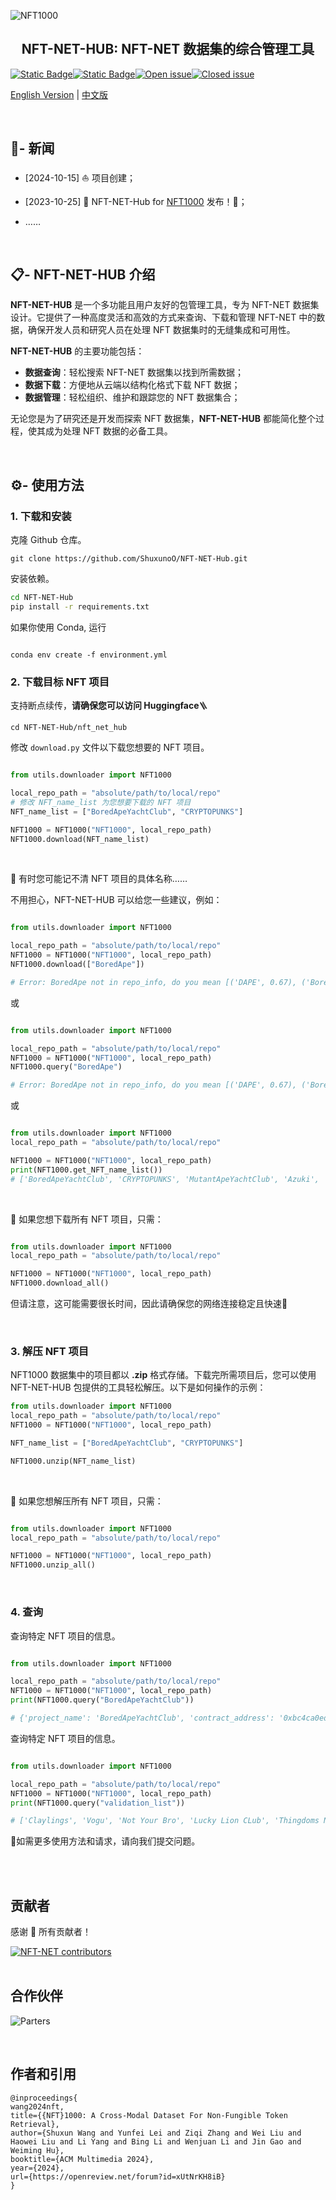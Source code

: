 ![NFT1000](assets/NFT_NET_HUB.png)

## <div align="center">NFT-NET-HUB: NFT-NET 数据集的综合管理工具</div>

[![Static Badge](https://img.shields.io/badge/%F0%9F%A4%97%20Huggingface-NFT%20NET-orange?style=flat&logoColor=%23FFD21E)](https://huggingface.co/datasets/shuxunoo/NFT-Net)[![Static Badge](https://img.shields.io/badge/arXiv-2402.16872%20-B31B1B?style=flat&logo=arxiv&link=https%3A%2F%2Farxiv.org%2Fabs%2F2402.16872)](https://arxiv.org/abs/2402.16872)[![Open issue](https://img.shields.io/github/issues/ShuxunoO/NFT-NET-Hub)](https://github.com/ShuxunoO/NFT-NET-Hub/issues)[![Closed issue](https://img.shields.io/github/issues-closed/ShuxunoO/NFT-NET-Hub)](https://github.com/ShuxunoO/NFT-NET-Hub/issues)

[English Version](README.md) | [中文版](README_ZH.md)

<br>

## 🚀- 新闻

- [2024-10-15] ⛵ 项目创建；

- [2023-10-25] 🥳 NFT-NET-Hub for [NFT1000](https://huggingface.co/datasets/shuxunoo/NFT-Net/tree/main/NFT1000) 发布！🎉；

- ……

<br>

## 📋︎- NFT-NET-HUB 介绍

**NFT-NET-HUB** 是一个多功能且用户友好的包管理工具，专为 NFT-NET 数据集设计。它提供了一种高度灵活和高效的方式来查询、下载和管理 NFT-NET 中的数据，确保开发人员和研究人员在处理 NFT 数据集时的无缝集成和可用性。

**NFT-NET-HUB** 的主要功能包括：

- **数据查询**：轻松搜索 NFT-NET 数据集以找到所需数据；
- **数据下载**：方便地从云端以结构化格式下载 NFT 数据；
- **数据管理**：轻松组织、维护和跟踪您的 NFT 数据集合；

无论您是为了研究还是开发而探索 NFT 数据集，**NFT-NET-HUB** 都能简化整个过程，使其成为处理 NFT 数据的必备工具。

<br>

## ⚙- 使用方法

### 1. 下载和安装

克隆 Github 仓库。

   ```git
   git clone https://github.com/ShuxunoO/NFT-NET-Hub.git
   ```

安装依赖。
       
```bash
cd NFT-NET-Hub
pip install -r requirements.txt
```

如果你使用 Conda, 运行
```

conda env create -f environment.yml

```


### 2. 下载目标 NFT 项目

支持断点续传，**请确保您可以访问 Huggingface**🪜

```
cd NFT-NET-Hub/nft_net_hub
```

修改 `download.py` 文件以下载您想要的 NFT 项目。
<br>

   ```python
   
   from utils.downloader import NFT1000
   
   local_repo_path = "absolute/path/to/local/repo"
   # 修改 NFT_name_list 为您想要下载的 NFT 项目
   NFT_name_list = ["BoredApeYachtClub", "CRYPTOPUNKS"]
   
   NFT1000 = NFT1000("NFT1000", local_repo_path)
   NFT1000.download(NFT_name_list)
   
   ```

   <br>

   🤔 有时您可能记不清 NFT 项目的具体名称……

   不用担心，NFT-NET-HUB 可以给您一些建议，例如：

   ```python
   
   from utils.downloader import NFT1000
   
   local_repo_path = "absolute/path/to/local/repo"
   NFT1000 = NFT1000("NFT1000", local_repo_path)
   NFT1000.download(["BoredApe"])
   
   # Error: BoredApe not in repo_info, do you mean [('DAPE', 0.67), ('BoredApeYachtClub', 0.64), ('BoredApeKennelClub', 0.62)]?
   
   ```

   或

   ```python
   
   from utils.downloader import NFT1000
   
   local_repo_path = "absolute/path/to/local/repo"
   NFT1000 = NFT1000("NFT1000", local_repo_path)
   NFT1000.query("BoredApe")
   
   # Error: BoredApe not in repo_info, do you mean [('DAPE', 0.67), ('BoredApeYachtClub', 0.64), ('BoredApeKennelClub', 0.62)]?
   
   ```

   或

   ```python
   
   from utils.downloader import NFT1000
   local_repo_path = "absolute/path/to/local/repo"
   
   NFT1000 = NFT1000("NFT1000", local_repo_path)
   print(NFT1000.get_NFT_name_list())
   # ['BoredApeYachtClub', 'CRYPTOPUNKS', 'MutantApeYachtClub', 'Azuki', 'CloneX', 'Moonbirds', 'Doodles',……]
   
   ```

<br>

👋 如果您想下载所有 NFT 项目，只需：
   ```python
   
   from utils.downloader import NFT1000
   local_repo_path = "absolute/path/to/local/repo"
   
   NFT1000 = NFT1000("NFT1000", local_repo_path)
   NFT1000.download_all()
   
   ```

但请注意，这可能需要很长时间，因此请确保您的网络连接稳定且快速🚀

<br>

### 3. 解压 NFT 项目

NFT1000 数据集中的项目都以 **.zip** 格式存储。下载完所需项目后，您可以使用 NFT-NET-HUB 包提供的工具轻松解压。以下是如何操作的示例：

```python
from utils.downloader import NFT1000
local_repo_path = "absolute/path/to/local/repo"
NFT1000 = NFT1000("NFT1000", local_repo_path)

NFT_name_list = ["BoredApeYachtClub", "CRYPTOPUNKS"]

NFT1000.unzip(NFT_name_list)
```

<br>

👋 如果您想解压所有 NFT 项目，只需：

```python

from utils.downloader import NFT1000
local_repo_path = "absolute/path/to/local/repo"

NFT1000 = NFT1000("NFT1000", local_repo_path)
NFT1000.unzip_all()

```

<br>

### 4. 查询

查询特定 NFT 项目的信息。

   ```python
   
   from utils.downloader import NFT1000
   
   local_repo_path = "absolute/path/to/local/repo"
   NFT1000 = NFT1000("NFT1000", local_repo_path)
   print(NFT1000.query("BoredApeYachtClub"))
   
   # {'project_name': 'BoredApeYachtClub', 'contract_address': '0xbc4ca0eda7647a8ab7c2061c2e118a18a936f13d', 'total_supply': 10000, 'actual_collected_quantity': 10000, 'description': 'The [Bored Ape Yacht Club](https://boredapeyachtclub.com/) NFTs are a collection of 10,000 unique Bored Ape Non Fungible Tokens. A Bored Ape serves as your access to the Yacht Club, and gives access to many members-only features, the first of which is access to THE BATHROOM, a collaborative graffiti board. BAYC is one of many NFT collections by Yuga Labs and has quickly become a cultural phenomenon. ', 'official_url': 'http://www.boredapeyachtclub.com/', 'opensea_url': 'https://opensea.io/collection/boredapeyachtclub', 'checksum_sha256': 'ea1355ed1644a1c8d23b9cd1e5797570af9594c6a331223ae4f55ae9d13805b2'}
   
   ```

查询特定 NFT 项目的信息。

   ```python
   
   from utils.downloader import NFT1000
   
   local_repo_path = "absolute/path/to/local/repo"
   NFT1000 = NFT1000("NFT1000", local_repo_path)
   print(NFT1000.query("validation_list"))
   
   # ['Claylings', 'Vogu', 'Not Your Bro', 'Lucky Lion CLub', 'Thingdoms NFT Official', 'Infinity Frogs', 'Los Muertos', 'Pop Art Cats', 'CryptoZombiez', 'Lonely Frog Lambo Club', 'Untamed Elephants', 'Fluffy Polar Bears', 'Non Fungible Frens', 'MEGAMI', 'TCG World Dragons', 'E_Shell', 'Women Tribe', 'Isekai Meta', 'Alien Frens Evolution', 'CryptoPolz', 'Darkflex', 'LostSoulsSanctuary', 'Little Lemon Friends', 'TheWickedStallions', 'The Chimpsons', 'HAPE EXODUS', 'AlphieWhales', 'Lazy Ape Yacht Club', 'Tropical Turtles', 'Tribe Odyssey', 'OnChainBirds', 'Angry Boars', 'Fishy Fam', 'Angry Ape Army Evolution Collection', 'GOBLIN GRLZ', '0xApes', 'AuctionMintContract', 'Pixelated Llama', 'Rebel Seals', 'Mini Supers', 'mems', 'DIOs Genesis', 'HUGO x IO', 'Goopdoods', 'Bibiz', 'Queens+KingsAvatars', 'The Ninja Hideout', 'illogics', 'FoxFam', 'Crypto Bear Watch Club']
   
   ```

👋如需更多使用方法和请求，请向我们提交问题。

<br>
<br>

## 贡献者

感谢 🙏 所有贡献者！

<a href="https://github.com/ShuxunoO/NFT-Net/graphs/contributors">
<img src="https://contrib.rocks/image?repo=ShuxunoO/NFT-Net" alt="NFT-NET contributors"></a>

<br>
<br>

## 合作伙伴

![Parters](assets/Parter.png)

<br>

## 作者和引用

   ```
@inproceedings{
wang2024nft,
title={{NFT}1000: A Cross-Modal Dataset For Non-Fungible Token Retrieval},
author={Shuxun Wang and Yunfei Lei and Ziqi Zhang and Wei Liu and Haowei Liu and Li Yang and Bing Li and Wenjuan Li and Jin Gao and Weiming Hu},
booktitle={ACM Multimedia 2024},
year={2024},
url={https://openreview.net/forum?id=xUtNrKH8iB}
}

   ```
